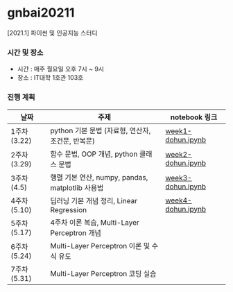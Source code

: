 # gnbai20211
[2021.1] 파이썬 및 인공지능 스터디

### 시간 및 장소
- 시간 : 매주 월요일 오후 7시 ~ 9시
- 장소 : IT대학 1호관 103호

### 진행 계획
| 날짜 | 주제 | notebook 링크 |
|------|------|--------------|
| 1주차 (3.22) | python 기본 문법 (자료형, 연산자, 조건문, 반복문) | [week1-dohun.ipynb](https://github.com/gnbhub/gnbai20211/blob/master/lecturenote/week1-dohun.ipynb) |
| 2주차 (3.29) | 함수 문법, OOP 개념, python 클래스 문법 | [week2-dohun.ipynb](https://github.com/gnbhub/gnbai20211/blob/master/lecturenote/week2-dohun.ipynb) |
| 3주차 (4.5) | 행렬 기본 연산, numpy, pandas, matplotlib 사용법 | [week3-dohun.ipynb](https://github.com/gnbhub/gnbai20211/blob/master/lecturenote/week3-dohun.ipynb) |
| 4주차 (5.10) | 딥러닝 기본 개념 정리, Linear Regression | [week4-dohun.ipynb](https://github.com/gnbhub/gnbai20211/blob/master/lecturenote/week4-dohun.ipynb) |
| 5주차 (5.17) | 4주차 이론 복습, Multi-Layer Perceptron 개념 |
| 6주차 (5.24) | Multi-Layer Perceptron 이론 및 수식 유도 |
| 7주차 (5.31) | Multi-Layer Perceptron 코딩 실습 |
